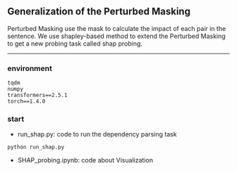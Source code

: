 ## Generalization of the Perturbed Masking

Perturbed Masking use the mask to calculate the
impact of each pair in the sentence. We use shapley-based
method to extend the Perturbed Masking to get a new probing
task called shap probing.

---
### environment
```
tqdm
numpy
transformers==2.5.1
torch==1.4.0
```

### start
- run_shap.py: code to run the dependency parsing task 

```
python run_shap.py
```

- SHAP_probing.ipynb: code about Visualization 